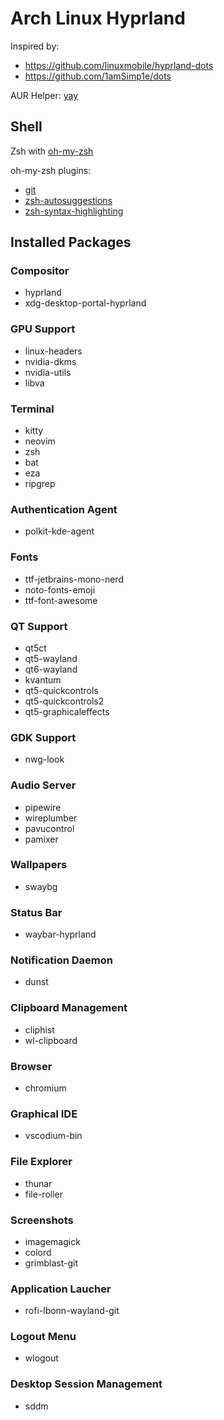 # Arch Linux Hyprland

Inspired by:

- https://github.com/linuxmobile/hyprland-dots
- https://github.com/1amSimp1e/dots

AUR Helper: [yay](https://github.com/Jguer/yay)

## Shell

Zsh with [oh-my-zsh](https://ohmyz.sh/)

oh-my-zsh plugins:

- [git](https://github.com/ohmyzsh/ohmyzsh/tree/master/plugins/git)
- [zsh-autosuggestions](https://github.com/zsh-users/zsh-autosuggestions)
- [zsh-syntax-highlighting](https://github.com/zsh-users/zsh-syntax-highlighting)

## Installed Packages

### Compositor
- hyprland
- xdg-desktop-portal-hyprland

### GPU Support
- linux-headers
- nvidia-dkms
- nvidia-utils
- libva

### Terminal
- kitty
- neovim
- zsh
- bat
- eza
- ripgrep

### Authentication Agent
- polkit-kde-agent

### Fonts
- ttf-jetbrains-mono-nerd
- noto-fonts-emoji
- ttf-font-awesome

### QT Support
- qt5ct
- qt5-wayland
- qt6-wayland
- kvantum
- qt5-quickcontrols
- qt5-quickcontrols2
- qt5-graphicaleffects

### GDK Support
- nwg-look

### Audio Server
- pipewire
- wireplumber
- pavucontrol
- pamixer

### Wallpapers
- swaybg

### Status Bar
- waybar-hyprland

### Notification Daemon
- dunst

### Clipboard Management
- cliphist
- wl-clipboard

### Browser
- chromium

### Graphical IDE
- vscodium-bin

### File Explorer
- thunar
- file-roller

### Screenshots
- imagemagick
- colord
- grimblast-git

### Application Laucher
- rofi-lbonn-wayland-git

### Logout Menu
- wlogout

### Desktop Session Management
- sddm
